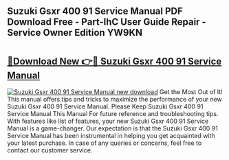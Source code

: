 ## Suzuki Gsxr 400 91 Service Manual PDF Download Free - Part-lhC User Guide Repair - Service Owner Edition YW9KN

# <h2><a href="http://bc84245.oget.top/?id=Suzuki+Gsxr+400+91+Service+Manual">🔗Download New 👉🔴 Suzuki Gsxr 400 91 Service Manual</a></h2>

[![Suzuki Gsxr 400 91 Service Manual new download](https://i.imgur.com/5g1atiW.png)](http://bc84245.oget.top/?id=Suzuki+Gsxr+400+91+Service+Manual)
Get the Most Out of It! This manual offers tips and tricks to maximize the performance of your new Suzuki Gsxr 400 91 Service Manual. Please Keep Suzuki Gsxr 400 91 Service Manual This Manual For future reference and troubleshooting tips. With features like list of features, your new Suzuki Gsxr 400 91 Service Manual is a game-changer. Our expectation is that the Suzuki Gsxr 400 91 Service Manual has been instrumental in helping you get acquainted with your latest purchase. In case of any queries or concerns, feel free to contact our customer service.
